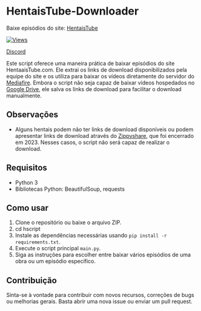 # HentaisTube-Downloader
Baixe episódios do site: [HentaisTube](https://www.hentaistube.com)

[![Views](https://hits.sh/github.com/e43bhtd/hits.svg)](https://github.com/e43b/HentaisTube-Downloader/)

[Discord](https://discord.gg/33BxkYBW)

Este script oferece uma maneira prática de baixar episódios do site HentaaisTube.com. Ele extrai os links de download disponibilizados pela equipe do site e os utiliza para baixar os vídeos diretamente do servidor do [Mediafire](https://www.mediafire.com/). Embora o script não seja capaz de baixar vídeos hospedados no [Google Drive](https://drive.google.com/), ele salva os links de download para facilitar o download manualmente.

## Observações

- Alguns hentais podem não ter links de download disponíveis ou podem apresentar links de download através do [Zippyshare](https://www.zippyshare.com/), que foi encerrado em 2023. Nesses casos, o script não será capaz de realizar o download.

## Requisitos

- Python 3
- Bibliotecas Python: BeautifulSoup, requests

## Como usar

1. Clone o repositório ou baixe o arquivo ZIP.
2. cd hscript
3. Instale as dependências necessárias usando `pip install -r requirements.txt`.
4. Execute o script principal `main.py`.
5. Siga as instruções para escolher entre baixar vários episódios de uma obra ou um episódio específico.

## Contribuição

Sinta-se à vontade para contribuir com novos recursos, correções de bugs ou melhorias gerais. Basta abrir uma nova issue ou enviar um pull request.
